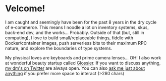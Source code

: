 # Velcome!

I am caught and seemingly have been for the past 8 years in the dry cycle of e-commerce.
This means I noodle a lot on inventory systems, skus, back-end dev, and the works... Probably.
Outside of that (but, still in computing),
I love to build small/replaceable things,
fiddle with Docker/container images,
push serverless bits to their maximum RPC nature,
and explore the boundaries of type systems.

My physical loves are keyboards and prime camera lenses... OH!
I also work at wonderful beauty startup called [Glossier][glos].
If you want to discuss anything, [my dm's on Twitter][twit] are always open.
You can also [ask me just about anything][ama] if you prefer more space to interact (>280 chars)

[glos]: https://www.glossier.com/
[twit]: https://twitter.com/braidn
[ama]: https://github.com/braidn/ama/issues/new

